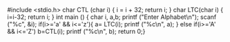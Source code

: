 #include <stdio.h>
char
CTL (char i)
{
  i = i + 32;
  return i;
}
char LTC(char i)
{
    i=i-32;
    return i;
}
int main ()
{
  char i, a,b;
  printf ("Enter Alphabet\n");
  scanf ("%c", &i);
if(i>='a' && i<='z'){
   a= LTC(i);
    printf ("%c\n", a);
}
else if(i>='A' && i<='Z')
b=CTL(i);
printf ("%c\n", b);
return 0;}

